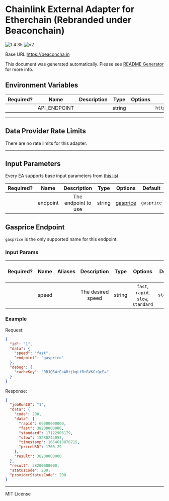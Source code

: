 # Chainlink External Adapter for Etherchain (Rebranded under Beaconchain)

![1.4.35](https://img.shields.io/github/package-json/v/smartcontractkit/external-adapters-js?filename=packages/sources/etherchain/package.json) ![v2](https://img.shields.io/badge/framework%20version-v2-blueviolet)

Base URL https://beaconcha.in

This document was generated automatically. Please see [README Generator](../../scripts#readme-generator) for more info.

## Environment Variables

| Required? |     Name     | Description |  Type  | Options |        Default         |
| :-------: | :----------: | :---------: | :----: | :-----: | :--------------------: |
|           | API_ENDPOINT |             | string |         | `https://beaconcha.in` |

---

## Data Provider Rate Limits

There are no rate limits for this adapter.

---

## Input Parameters

Every EA supports base input parameters from [this list](../../core/bootstrap#base-input-parameters)

| Required? |   Name   |     Description     |  Type  |            Options             |  Default   |
| :-------: | :------: | :-----------------: | :----: | :----------------------------: | :--------: |
|           | endpoint | The endpoint to use | string | [gasprice](#gasprice-endpoint) | `gasprice` |

## Gasprice Endpoint

`gasprice` is the only supported name for this endpoint.

### Input Params

| Required? | Name  | Aliases |    Description    |  Type  |               Options               |  Default   | Depends On | Not Valid With |
| :-------: | :---: | :-----: | :---------------: | :----: | :---------------------------------: | :--------: | :--------: | :------------: |
|           | speed |         | The desired speed | string | `fast`, `rapid`, `slow`, `standard` | `standard` |            |                |

### Example

Request:

```json
{
  "id": "1",
  "data": {
    "speed": "fast",
    "endpoint": "gasprice"
  },
  "debug": {
    "cacheKey": "0BJQ6WrEaARtjkqLfBrRVKG+QcE="
  }
}
```

Response:

```json
{
  "jobRunID": "1",
  "data": {
    "code": 200,
    "data": {
      "rapid": 69000000000,
      "fast": 38200000000,
      "standard": 17122906179,
      "slow": 15280244053,
      "timestamp": 1654610878715,
      "priceUSD": 1760.29
    },
    "result": 38200000000
  },
  "result": 38200000000,
  "statusCode": 200,
  "providerStatusCode": 200
}
```

---

MIT License
